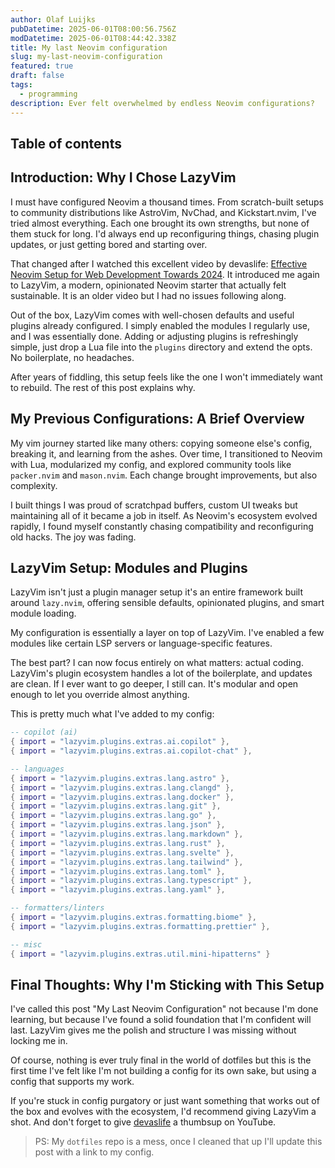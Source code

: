 ```yaml
---
author: Olaf Luijks
pubDatetime: 2025-06-01T08:00:56.756Z
modDatetime: 2025-06-01T08:44:42.338Z
title: My last Neovim configuration
slug: my-last-neovim-configuration
featured: true
draft: false
tags:
  - programming
description: Ever felt overwhelmed by endless Neovim configurations?
---
```


## Table of contents

## Introduction: Why I Chose LazyVim

I must have configured Neovim a thousand times. From scratch-built setups to community distributions like AstroVim, NvChad, and Kickstart.nvim, I've tried almost everything. Each one brought its own strengths, but none of them stuck for long. I'd always end up reconfiguring things, chasing plugin updates, or just getting bored and starting over.

That changed after I watched this excellent video by devaslife: [Effective Neovim Setup for Web Development Towards 2024](https://youtu.be/fFHlfbKVi30?si=YKCTCHy3SvcyagOf). It introduced me again to LazyVim, a modern, opinionated Neovim starter that actually felt sustainable. It is an older video but I had no issues following along.

Out of the box, LazyVim comes with well-chosen defaults and useful plugins already configured. I simply enabled the modules I regularly use, and I was essentially done. Adding or adjusting plugins is refreshingly simple, just drop a Lua file into the `plugins` directory and extend the opts. No boilerplate, no headaches.

After years of fiddling, this setup feels like the one I won't immediately want to rebuild. The rest of this post explains why.

## My Previous Configurations: A Brief Overview

My vim journey started like many others: copying someone else's config, breaking it, and learning from the ashes. Over time, I transitioned to Neovim with Lua, modularized my config, and explored community tools like `packer.nvim` and `mason.nvim`. Each change brought improvements, but also complexity.

I built things I was proud of scratchpad buffers, custom UI tweaks but maintaining all of it became a job in itself. As Neovim's ecosystem evolved rapidly, I found myself constantly chasing compatibility and reconfiguring old hacks. The joy was fading.

## LazyVim Setup: Modules and Plugins

LazyVim isn't just a plugin manager setup it's an entire framework built around `lazy.nvim`, offering sensible defaults, opinionated plugins, and smart module loading.

My configuration is essentially a layer on top of LazyVim. I've enabled a few modules like certain LSP servers or language-specific features.

The best part? I can now focus entirely on what matters: actual coding. LazyVim's plugin ecosystem handles a lot of the boilerplate, and updates are clean. If I ever want to go deeper, I still can. It's modular and open enough to let you override almost anything.

This is pretty much what I've added to my config:

```lua
-- copilot (ai)
{ import = "lazyvim.plugins.extras.ai.copilot" },
{ import = "lazyvim.plugins.extras.ai.copilot-chat" },

-- languages
{ import = "lazyvim.plugins.extras.lang.astro" },
{ import = "lazyvim.plugins.extras.lang.clangd" },
{ import = "lazyvim.plugins.extras.lang.docker" },
{ import = "lazyvim.plugins.extras.lang.git" },
{ import = "lazyvim.plugins.extras.lang.go" },
{ import = "lazyvim.plugins.extras.lang.json" },
{ import = "lazyvim.plugins.extras.lang.markdown" },
{ import = "lazyvim.plugins.extras.lang.rust" },
{ import = "lazyvim.plugins.extras.lang.svelte" },
{ import = "lazyvim.plugins.extras.lang.tailwind" },
{ import = "lazyvim.plugins.extras.lang.toml" },
{ import = "lazyvim.plugins.extras.lang.typescript" },
{ import = "lazyvim.plugins.extras.lang.yaml" },

-- formatters/linters
{ import = "lazyvim.plugins.extras.formatting.biome" },
{ import = "lazyvim.plugins.extras.formatting.prettier" },

-- misc
{ import = "lazyvim.plugins.extras.util.mini-hipatterns" }
```

## Final Thoughts: Why I'm Sticking with This Setup

I've called this post "My Last Neovim Configuration" not because I'm done learning, but because I've found a solid foundation that I'm confident will last. LazyVim gives me the polish and structure I was missing without locking me in.

Of course, nothing is ever truly final in the world of dotfiles but this is the first time I've felt like I'm not building a config for its own sake, but using a config that supports my work.

If you're stuck in config purgatory or just want something that works out of the box and evolves with the ecosystem, I'd recommend giving LazyVim a shot. And don't forget to give [devaslife](https://www.youtube.com/@devaslife) a thumbsup on YouTube.

> PS: My `dotfiles` repo is a mess, once I cleaned that up I'll update this post with a link to my config.
